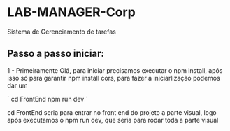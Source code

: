 # LAB-MANAGER-Corp
Sistema de Gerenciamento de tarefas


## Passo a passo iniciar:

 1 - Primeiramente Olá, para iniciar precisamos executar o npm install, após isso só para garantir npm install cors, para fazer a iniciarlização podemos dar um

 ´
 cd FrontEnd 
 npm run dev
 ´

 cd FrontEnd seria para entrar no front end do projeto a parte visual, logo após executamos o npm run dev, que seria para rodar toda a parte visual
